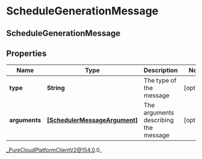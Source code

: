# ScheduleGenerationMessage

## ScheduleGenerationMessage

## Properties

|Name | Type | Description | Notes|
|------------ | ------------- | ------------- | -------------|
| **type** | **String** | The type of the message | [optional] |
| **arguments** | [**[SchedulerMessageArgument]**](SchedulerMessageArgument) | The arguments describing the message | [optional] |



_PureCloudPlatformClientV2@154.0.0_
